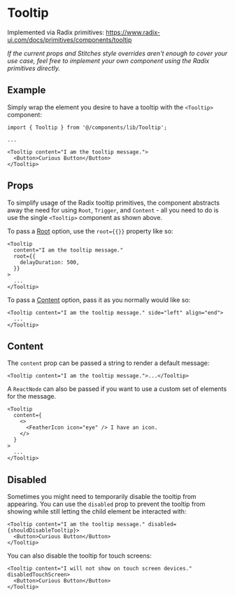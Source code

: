 # Tooltip

Implemented via Radix primitives: https://www.radix-ui.com/docs/primitives/components/tooltip

_If the current props and Stitches style overrides aren't enough to cover your use case, feel free to implement your own component using the Radix primitives directly._

## Example

Simply wrap the element you desire to have a tooltip with the `<Tooltip>` component:

```tsx
import { Tooltip } from '@/components/lib/Tooltip';

...

<Tooltip content="I am the tooltip message.">
  <Button>Curious Button</Button>
</Tooltip>
```

## Props

To simplify usage of the Radix tooltip primitives, the component abstracts away the need for using `Root`, `Trigger`, and `Content` - all you need to do is use the single `<Tooltip>` component as shown above.

To pass a [Root](https://www.radix-ui.com/docs/primitives/components/tooltip#root) option, use the `root={{}}` property like so:

```tsx
<Tooltip
  content="I am the tooltip message."
  root={{
    delayDuration: 500,
  }}
>
  ...
</Tooltip>
```

To pass a [Content](https://www.radix-ui.com/docs/primitives/components/tooltip#content) option, pass it as you normally would like so:

```tsx
<Tooltip content="I am the tooltip message." side="left" align="end">
  ...
</Tooltip>
```

## Content

The `content` prop can be passed a string to render a default message:

```tsx
<Tooltip content="I am the tooltip message.">...</Tooltip>
```

A `ReactNode` can also be passed if you want to use a custom set of elements for the message.

```tsx
<Tooltip
  content={
    <>
      <FeatherIcon icon="eye" /> I have an icon.
    </>
  }
>
  ...
</Tooltip>
```

## Disabled

Sometimes you might need to temporarily disable the tooltip from appearing. You can use the `disabled` prop to prevent the tooltip from showing while still letting the child element be interacted with:

```tsx
<Tooltip content="I am the tooltip message." disabled={shouldDisableTooltip}>
  <Button>Curious Button</Button>
</Tooltip>
```

You can also disable the tooltip for touch screens:

```tsx
<Tooltip content="I will not show on touch screen devices." disabledTouchScreen>
  <Button>Curious Button</Button>
</Tooltip>
```
